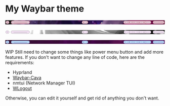 # My Waybar theme

![preview](./images/Preview.png)

![preview1](./images/Preview1.png)

![preview3](./images/Preview3.png)

WIP
Still need to change some things like power menu button and add more features.
If you don't want to change any line of code, here are the requirements:
- Hyprland
- [Waybar-Cava](https://github.com/ray-pH/waybar-cava)
- nmtui (Network Manager TUI)
- [WLogout](https://github.com/ArtsyMacaw/wlogout)

Otherwise, you can edit it yourself and get rid of anything you don't want.
